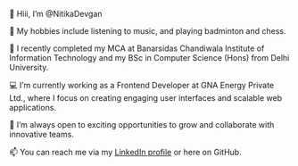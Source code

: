👋 Hiii, I’m @NitikaDevgan

👀 My hobbies include listening to music, and playing badminton and chess.

🌱 I recently completed my MCA at Banarsidas Chandiwala Institute of Information Technology and my BSc in Computer Science (Hons) from Delhi University.

💻 I’m currently working as a Frontend Developer at GNA Energy Private Ltd., where I focus on creating engaging user interfaces and scalable web applications.

🚀 I’m always open to exciting opportunities to grow and collaborate with innovative teams.

📫 You can reach me via my [LinkedIn profile](https://www.linkedin.com/in/nitika-devgan-22a851213/) or here on GitHub.

<!---
NitikaDevgan/NitikaDevgan is a ✨ special ✨ repository because its `README.md` (this file) appears on your GitHub profile.
You can click the Preview link to take a look at your changes.
--->
